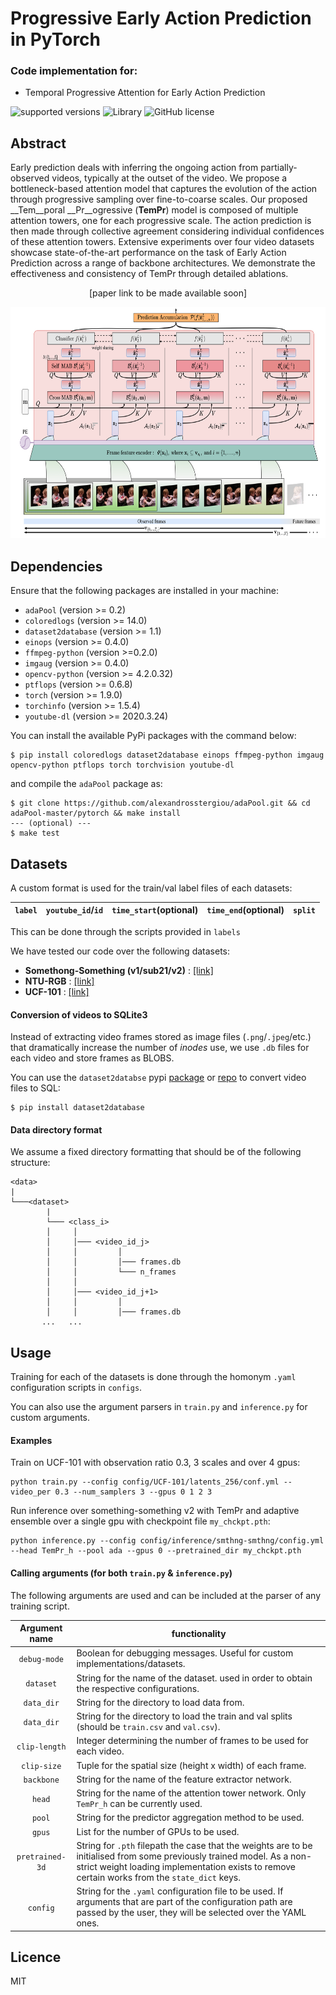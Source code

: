 # Progressive Early Action Prediction in PyTorch
### Code implementation for:
- Temporal Progressive Attention for Early Action Prediction

![supported versions](https://img.shields.io/badge/python-3.x-brightgreen/?style=flat&logo=python&color=green)
![Library](https://img.shields.io/badge/library-PyTorch-blue/?style=flat&logo=pytorch&color=informational)
![GitHub license](https://img.shields.io/cocoapods/l/AFNetworking)


## Abstract
Early prediction deals with inferring the ongoing action from partially-observed videos, typically at the outset of the video. We propose a bottleneck-based attention model that captures the evolution of the action through progressive sampling over fine-to-coarse scales. Our proposed __Tem__poral __Pr__ogressive (__TemPr__) model is composed of multiple attention towers, one for each progressive scale. The action prediction is then made through collective agreement considering individual confidences of these attention towers. Extensive experiments over four video datasets showcase state-of-the-art performance on the task of Early Action Prediction
across a range of backbone architectures.
We demonstrate the effectiveness and consistency of TemPr through detailed ablations.

<p align="center">
[paper link to be made available soon]


<p align="center">
<img src="./figures/TemPr_h_back_hl.png" width="700" height="370" />
</p>



## Dependencies

Ensure that the following packages are installed in your machine:

+ `adaPool` (version >= 0.2)
+ `coloredlogs`  (version >= 14.0)
+ `dataset2database` (version >= 1.1)
+ `einops` (version >= 0.4.0)
+ `ffmpeg-python`  (version >=0.2.0)
+ `imgaug`  (version >= 0.4.0)
+ `opencv-python`  (version >= 4.2.0.32)
+ `ptflops` (version >= 0.6.8)
+ `torch` (version >= 1.9.0)
+ `torchinfo` (version >= 1.5.4)
+ `youtube-dl` (version >= 2020.3.24)

You can install the available PyPi packages with the command below:
```
$ pip install coloredlogs dataset2database einops ffmpeg-python imgaug opencv-python ptflops torch torchvision youtube-dl
```
and compile the `adaPool` package as:
```
$ git clone https://github.com/alexandrosstergiou/adaPool.git && cd adaPool-master/pytorch && make install
--- (optional) ---
$ make test
```


## Datasets

A custom format is used for the train/val label files of each datasets:

|`label`|`youtube_id`/`id`|`time_start`(optional)|`time_end`(optional)|`split`|
|-----|------|-----|-----|----|

This can be done through the scripts provided in `labels`


We have tested our code over the following datasets:
- **Somethong-Something (v1/sub21/v2)** : [[link]](https://developer.qualcomm.com/software/ai-datasets/something-something)
- **NTU-RGB** : [[link]](https://rose1.ntu.edu.sg/dataset/actionRecognition/)
- **UCF-101** : [[link]](https://www.crcv.ucf.edu/data/UCF101.php)

#### Conversion of videos to SQLite3

Instead of extracting video frames stored as image files (`.png`/`.jpeg`/etc.) that dramatically increase the number of _inodes_ use, we use `.db` files for each video and store frames as BLOBS.

You can use the `dataset2databse` pypi [package](https://pypi.org/project/dataset2database/) or [repo](https://github.com/alexandrosstergiou/dataset2database) to convert video files to SQL:
```
$ pip install dataset2database
```

#### Data directory format

We assume a fixed directory formatting that should be of the following structure:

```
<data>
|
└───<dataset>
        |
        └─── <class_i>
        │     │
        │     │─── <video_id_j>
        │     │         │
        │     │         │─── frames.db
        │     │         └─── n_frames
        │     │    
        │     │─── <video_id_j+1>
        │     │         │
        │     │         │─── frames.db
       ...   ...
```

## Usage

Training for each of the datasets is done through the homonym `.yaml` configuration scripts in `configs`.

You can also use the argument parsers in `train.py` and `inference.py` for custom arguments.


#### Examples

Train on UCF-101 with observation ratio 0.3, 3 scales and over 4 gpus:
```
python train.py --config config/UCF-101/latents_256/conf.yml --video_per 0.3 --num_samplers 3 --gpus 0 1 2 3
```

Run inference over something-something v2 with TemPr and adaptive ensemble over a single gpu with checkpoint file `my_chckpt.pth`:
```
python inference.py --config config/inference/smthng-smthng/config.yml --head TemPr_h --pool ada --gpus 0 --pretrained_dir my_chckpt.pth
```

#### Calling arguments (for both `train.py` & `inference.py`)

The following arguments are used and can be included at the parser of any training script.

|Argument name | functionality|
| :--------------: | ------- |
| `debug-mode` | Boolean for debugging messages. Useful for custom implementations/datasets. |
| `dataset` | String for the name of the dataset. used in order to obtain the respective configurations. |
| `data_dir` | String for the directory to load data from. |
| `data_dir` | String for the directory to load the train and val splits (should be `train.csv` and `val.csv`). |
| `clip-length` | Integer determining the number of frames to be used for each video. |
| `clip-size` | Tuple for the spatial size (height x width) of each frame.|
| `backbone`| String for the name of the feature extractor network.|
| `head`| String for the name of the attention tower network. Only `TemPr_h` can be currently used.|
| `pool` | String for the predictor aggregation method to be used. |
| `gpus` | List for the number of GPUs to be used. |
| `pretrained-3d`| String for `.pth` filepath the case that the weights are to be initialised from some previously trained model. As a non-strict weight loading implementation exists to remove certain works from the `state_dict` keys.|
|`config`| String for the `.yaml` configuration file to be used. If arguments that are part of the configuration path are passed by the user, they will be selected over the YAML ones.|


## Licence

MIT
